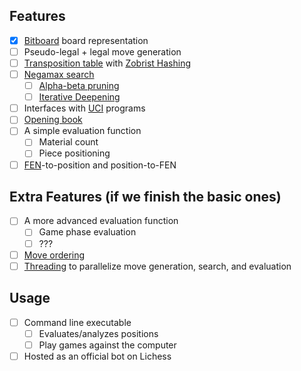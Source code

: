 <!--<div id="crazyara-logo" align="center">
    <br/>
    <img src="./etc/media/rustmonke.jpg" alt="Rust Monke Logo" width="512"/>
    <h3>A UCI compliant chess engine written in Rust</h3>
</div>-->

## Features

- [x] [Bitboard](https://www.chessprogramming.org/Bitboards) board representation
- [ ] Pseudo-legal + legal move generation
- [ ] [Transposition table](https://www.chessprogramming.org/Transposition_Table) with [Zobrist Hashing](https://www.chessprogramming.org/Zobrist_Hashing)
- [ ] [Negamax search](https://www.chessprogramming.org/Negamax)
  - [ ] [Alpha-beta pruning](https://www.chessprogramming.org/Alpha-Beta)
  - [ ] [Iterative Deepening](https://www.chessprogramming.org/Iterative_Deepening)
- [ ] Interfaces with [UCI](http://wbec-ridderkerk.nl/html/UCIProtocol.html) programs
- [ ] [Opening book](https://www.chessprogramming.org/Opening_Book)
- [ ] A simple evaluation function
  - [ ] Material count
  - [ ] Piece positioning
- [ ] [FEN](https://en.wikipedia.org/wiki/Forsyth–Edwards_Notation)-to-position and position-to-FEN

## Extra Features (if we finish the basic ones)
- [ ] A more advanced evaluation function
  - [ ] Game phase evaluation
  - [ ] ???
- [ ] [Move ordering](https://www.chessprogramming.org/Move_Ordering)
- [ ] [Threading](https://en.wikipedia.org/wiki/Pthreads) to parallelize move generation, search, and evaluation

## Usage
- [ ] Command line executable
  - [ ] Evaluates/analyzes positions
  - [ ] Play games against the computer
- [ ] Hosted as an official bot on Lichess
